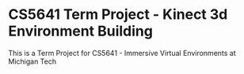 CS5641 Term Project - Kinect 3d Environment Building
====================================================

This is a Term Project for CS5641 - Immersive Virtual Environments at Michigan Tech

